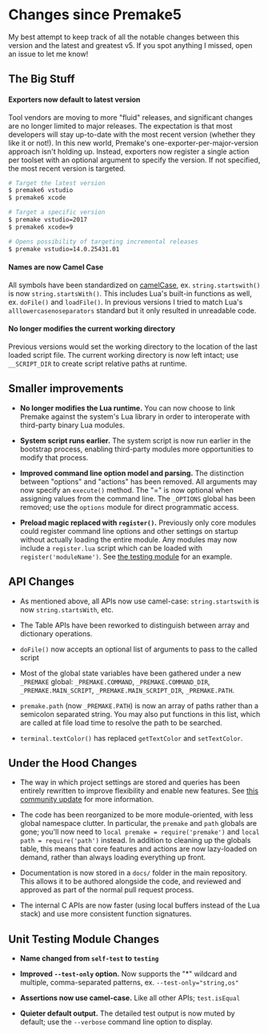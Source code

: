 # Changes since Premake5

My best attempt to keep track of all the notable changes between this version and the latest and greatest v5. If you spot anything I missed, open an issue to let me know!

## The Big Stuff

#### Exporters now default to latest version

Tool vendors are moving to more "fluid" releases, and significant changes are no longer limited to major releases. The expectation is that most developers will stay up-to-date with the most recent version (whether they like it or not!). In this new world, Premake's one-exporter-per-major-version approach isn't holding up. Instead, exporters now register a single action per toolset with an optional argument to specify the version. If not specified, the most recent version is targeted.

```sh
# Target the latest version
$ premake6 vstudio
$ premake6 xcode

# Target a specific version
$ premake vstudio=2017
$ premake6 xcode=9

# Opens possibility of targeting incremental releases
$ premake vstudio=14.0.25431.01
```
#### Names are now Camel Case

All symbols have been standardized on [camelCase](https://en.wikipedia.org/wiki/Camel_case), ex. `string.startswith()` is now `string.startsWith()`. This includes Lua's built-in functions as well, ex. `doFile()` and `loadFile()`. In previous versions I tried to match Lua's `alllowercasenoseparators` standard but it only resulted in unreadable code.

#### No longer modifies the current working directory

Previous versions would set the working directory to the location of the last loaded script file. The current working directory is now left intact; use `__SCRIPT_DIR` to create script relative paths at runtime.


## Smaller improvements

- **No longer modifies the Lua runtime.** You can now choose to link Premake against the system's Lua library in order to interoperate with third-party binary Lua modules.

- **System script runs earlier.** The system script is now run earlier in the bootstrap process, enabling third-party modules more opportunities to modify that process.

- **Improved command line option model and parsing.** The distinction between "options" and "actions" has been removed. All arguments may now specify an `execute()` method. The "=" is now optional when assigning values from the command line. The `_OPTIONS` global has been removed; use the `options` module for direct programmatic access.

- **Preload magic replaced with `register()`.** Previously only core modules could register command line options and other settings on startup without actually loading the entire module. Any modules may now include a `register.lua` script which can be loaded with `register('moduleName')`. See [the testing module](../modules/testing) for an example.


## API Changes

- As mentioned above, all APIs now use camel-case: `string.startswith` is now `string.startsWith`, etc.

- The Table APIs have been reworked to distinguish between array and dictionary operations.

- `doFile()` now accepts an optional list of arguments to pass to the called script

- Most of the global state variables have been gathered under a new `_PREMAKE` global: `_PREMAKE.COMMAND`, `_PREMAKE.COMMAND_DIR`, `_PREMAKE.MAIN_SCRIPT`, `_PREMAKE.MAIN_SCRIPT_DIR`, `_PREMAKE.PATH`.

- `premake.path` (now `_PREMAKE.PATH`) is now an array of paths rather than a semicolon separated string. You may also put functions in this list, which are called at file load time to resolve the path to be searched.

- `terminal.textColor()` has replaced `getTextColor` and `setTextColor`.


## Under the Hood Changes

- The way in which project settings are stored and queries has been entirely rewritten to improve flexibility and enable new features. See [this community update](https://opencollective.com/premake/updates/community-update-5) for more information.

- The code has been reorganized to be more module-oriented, with less global namespace clutter. In particular, the `premake` and `path` globals are gone; you'll now need to `local premake = require('premake')` and `local path = require('path')` instead. In addition to cleaning up the globals table, this means that core features and actions are now lazy-loaded on demand, rather than always loading everything up front.

- Documentation is now stored in a `docs/` folder in the main repository. This allows it to be authored alongside the code, and reviewed and approved as part of the normal pull request process.

- The internal C APIs are now faster (using local buffers instead of the Lua stack) and use more consistent function signatures.


## Unit Testing Module Changes

- **Name changed from `self-test` to `testing`**

- **Improved `--test-only` option.** Now supports the "*" wildcard and multiple, comma-separated patterns, ex. `--test-only="string,os"`

- **Assertions now use camel-case.** Like all other APIs; `test.isEqual`

- **Quieter default output.** The detailed test output is now muted by default; use the `--verbose` command line option to display.
